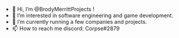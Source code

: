 - 👋 Hi, I’m @BrodyMerrittProjects !
- 👀 I’m interested in software engineering and game development.
- 🌱 I’m currently running a few companies and projects.
- 📫 How to reach me discord: Corpse#2879

<!---
BrodyMerrittProjects/BrodyMerrittProjects is a ✨ special ✨ repository because its `README.md` (this file) appears on your GitHub profile.
You can click the Preview link to take a look at your changes.
--->
